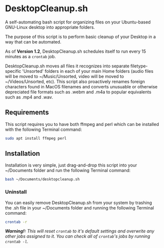# DesktopCleanup.sh
A self-automating bash script for organizing files on your Ubuntu-based GNU-Linux desktop into appropriate folders.

The purpose of this script is to perform basic cleanup of your Desktop in a way that can be automated.

As of **Version 1.2**, DesktopCleanup.sh schedules itself to run every 15 minutes as a `crontab` job.

DesktopCleanup.sh moves all files it recognizes into separate filetype-specific 'Unsorted' folders in each of your main Home folders (audio files will be moved to ~/Music/Unsorted, video will be moved to ~/Videos/Unsorted, etc).  This script also proactively renames foreign characters found in MacOS filenames and converts unusuable or otherwise depreciated file formats such as .webm and .m4a to popular equivalents such as .mp4 and .wav.
## Requirements
This script requires you to have both ffmpeg and perl which can be installed with the following Terminal command:
```bash
sudo apt install ffmpeg perl
```
## Installation
Installation is very simple, just drag-and-drop this script into your ~/Documents folder and run the following Terminal command:
```bash
bash ~/Documents/desktopcleanup.sh
```
### Uninstall
You can easily remove DesktopCleanup.sh from your system by trashing the .sh file in your ~/Documents folder and running the following Terminal command:
```bash
crontab -r
```
***Warning!:*** *This will reset `crontab` to it's default settings and overwrite any other jobs assigned to it.  You can check all of `crontab`'s jobs by running `crontab -l`.*
